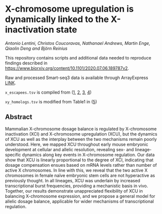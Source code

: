 # X-chromosome upregulation is dynamically linked to the X-inactivation state
*Antonio Lentini, Christos Coucoravas, Nathanael Andrews, Martin Enge, Qiaolin Deng and Björn Reinius*

This repository contains scripts and additional data needed to reproduce findings described in https://www.biorxiv.org/content/10.1101/2020.07.06.189787v2.

Raw and processed Smart-seq3 data is available through ArrayExpress [LINK]().

``x_escapees.tsv`` is compiled from ([1](https://dx.doi.org/10.1038/ng.3678), [2](https://dx.doi.org/10.1101/gr.103200.109), [3](https://dx.doi.org/10.1038/nsmb.3365), [4](https://dx.doi.org/10.1186/1471-2164-11-614))

``xy_homologs.tsv`` is modified from Table1 in ([5](https://dx.doi.org/doi:10.1016/j.cell.2014.09.052)) 

## Abstract
Mammalian X-chromosome dosage balance is regulated by X-chromosome inactivation (XCI) and X-chromosome upregulation (XCU), but the dynamics of XCU as well as the interplay between the two mechanisms remain poorly understood. Here, we mapped XCU throughout early mouse embryonic development at cellular and allelic resolution, revealing sex- and lineage-specific dynamics along key events in X-chromosome regulation. Our data show that XCU is linearly proportional to the degree of XCI, indicating that dosage compensation ensues based on mRNA levels rather than number of active X chromosomes. In line with this, we reveal that the two active X chromosomes in female naïve embryonic stem cells are not hyperactive as previously thought. In all lineages, XCU was underlain by increased transcriptional burst frequencies, providing a mechanistic basis in vivo. Together, our results demonstrate unappreciated flexibility of XCU in balancing X-chromosome expression, and we propose a general model for allelic dosage balance, applicable for wider mechanisms of transcriptional regulation.
